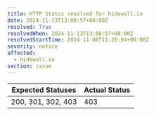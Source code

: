 ```yaml
---
title: HTTP Status resolved for hidewall.io
date: 2024-11-13T13:08:57+00:00Z
resolved: True
resolvedWhen: 2024-11-13T13:08:57+00:00Z
resolvedStartTime: 2024-11-08T11:28:04+00:00Z
severity: notice
affected:
  - hidewall.io
section: issue
---
```


| Expected Statuses | Actual Status  |
|-------------------|----------------|
| 200, 301, 302, 403 | 403 |
